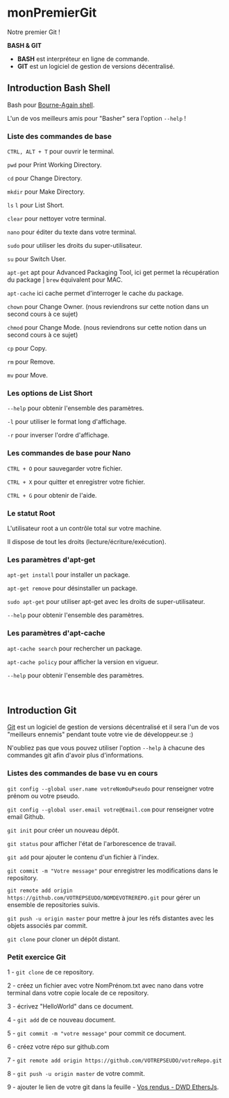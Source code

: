 # monPremierGit
Notre premier Git !

**BASH & GIT** 

- **BASH** est interpréteur en ligne de commande.
- **GIT** est un logiciel de gestion de versions décentralisé.

## Introduction Bash Shell


Bash pour [Bourne-Again shell](https://fr.wikipedia.org/wiki/Bourne-Again_shell).

L'un de vos meilleurs amis pour "Basher" sera l'option `--help` ! 


### Liste des commandes de base

`CTRL, ALT + T` pour ouvrir le terminal.

`pwd` pour Print Working Directory.

`cd` pour Change Directory.

`mkdir` pour Make Directory.

`ls` `l` pour List Short.

`clear` pour nettoyer votre terminal.

`nano` pour éditer du texte dans votre terminal.

`sudo` pour utiliser les droits du super-utilisateur.

`su` pour Switch User.

`apt-get` apt pour Advanced Packaging Tool, ici get permet la récupération du package | `brew` équivalent pour MAC.

`apt-cache` ici cache permet d'interroger le cache du package.

`chown` pour Change Owner. (nous reviendrons sur cette notion dans un second cours à ce sujet)

`chmod` pour Change Mode. (nous reviendrons sur cette notion dans un second cours à ce sujet)

`cp` pour Copy.

`rm` pour Remove.

`mv` pour Move.


### Les options de List Short

`--help` pour obtenir l'ensemble des paramètres.  

`-l` pour utiliser le format long d'affichage.  

`-r` pour inverser l'ordre d'affichage.


### Les commandes de base pour Nano

`CTRL + O` pour sauvegarder votre fichier.

`CTRL + X` pour quitter et enregistrer votre fichier.

`CTRL + G` pour obtenir de l'aide.


### Le statut Root

L'utilisateur root a un contrôle total sur votre machine.

Il dispose de tout les droits (lecture/écriture/exécution).


### Les paramètres d'apt-get

`apt-get install` pour installer un package.

`apt-get remove` pour désinstaller un package.

`sudo apt-get` pour utiliser apt-get avec les droits de super-utilisateur.

`--help` pour obtenir l'ensemble des paramètres.


### Les paramètres d'apt-cache

`apt-cache search` pour rechercher un package.

`apt-cache policy` pour afficher la version en vigueur.

`--help` pour obtenir l'ensemble des paramètres.



<br>

## Introduction Git

[Git](https://git-scm.com/) est un logiciel de gestion de versions décentralisé et il sera l'un de vos "meilleurs ennemis" pendant toute votre vie de développeur.se :)

N'oubliez pas que vous pouvez utiliser l'option `--help` à chacune des commandes git afin d'avoir plus d'informations.

### Listes des commandes de base vu en cours

`git config --global user.name votreNomOuPseudo` pour renseigner votre prénom ou votre pseudo.

`git config --global user.email votre@Email.com` pour renseigner votre email Github.

`git init` pour créer un nouveau dépôt.

`git status` pour afficher l'état de l'arborescence de travail.

`git add` pour ajouter le contenu d'un fichier à l'index.

`git commit -m "Votre message"` pour enregistrer les modifications dans le repository.

`git remote add origin https://github.com/VOTREPSEUDO/NOMDEVOTREREPO.git` pour gérer un ensemble de repositories suivis.

`git push -u origin master` pour mettre à jour les réfs distantes avec les objets associés par commit.

`git clone` pour cloner un dépôt distant.


### Petit exercice Git

1 - `git clone` de ce repository.

2 - créez un fichier avec votre NomPrénom.txt avec nano dans votre terminal dans votre copie locale de ce repository.

3 - écrivez "HelloWorld" dans ce document.

4 - `git add` de ce nouveau document.

5 - `git commit -m "votre message"` pour commit ce document.

6 - créez votre répo sur github.com

7 - `git remote add origin https://github.com/VOTREPSEUDO/votreRepo.git`

8 - `git push -u origin master` de votre commit.

9 - ajouter le lien de votre git dans la feuille - [Vos rendus - DWD EthersJs](https://docs.google.com/spreadsheets/d/1FxL6pwp0Xxg1t9v_F7NA47qqiwKCahVqYhMPq-lRETQ/edit#gid=501171184).


